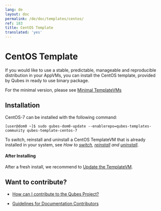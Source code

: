 ```yaml
---
lang: de
layout: doc
permalink: /de/doc/templates/centos/
ref: 183
title: CentOS Template
translated: 'yes'
---
```


# CentOS Template

If you would like to use a stable, predictable, manageable and reproducible distribution in your AppVMs, you can install the CentOS template, provided by Qubes in ready to use binary package.

For the minimal version, please see [Minimal TemplateVMs](/de/doc/templates/minimal/)


## Installation

CentOS-7 can be installed with the following command:

    [user@dom0 ~]$ sudo qubes-dom0-update --enablerepo=qubes-templates-community qubes-template-centos-7

To switch, reinstall and uninstall a CentOS TemplateVM that is already installed in your system, see *How to [switch], [reinstall] and [uninstall]*.

#### After Installing

After a fresh install, we recommend to [Update the TemplateVM](/de/doc/software-update-vm/).

## Want to contribute?

*   [How can I contribute to the Qubes Project?](/de/doc/contributing/)

*   [Guidelines for Documentation Contributors](/de/doc/doc-guidelines/)

[switch]: /de/doc/templates/#switching
[reinstall]: /de/doc/reinstall-template/
[uninstall]: /de/doc/templates/#uninstalling
